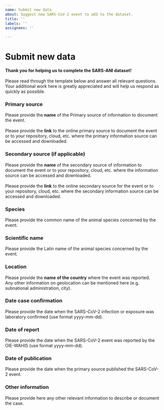 ```yaml
---
name: Submit new data
about: Suggest new SARS-CoV-2 event to add to the dataset.
title: ''
labels: ''
assignees: ''

---
```


# Submit new data
**Thank you for helping us to complete the SARS-ANI dataset!** <br>  
Please read through the template below and answer all relevant questions. Your additional work here is greatly appreciated and will help us respond as quickly as possible. 

### Primary source
Please provide the **name** of the Primary source of information to document the event.<br>  
Please provide the **link** to the online primary source to document the event or to your repository, cloud, etc. where the primary information source can be accessed and downloaded.<br>  

### Secondary source (if applicable)
Please provide the **name** of the secondary source of information to document the event or to your repository, cloud, etc. where the information source can be accessed and downloaded. <br>   
Please provide the **link** to the online secondary source for the event or to your repository, cloud, etc. where the secondary information source can be accessed and downloaded. <br>   

### Species
Please provide the common name of the animal species concerned by the event. <br>  

### Scientific name
Please provide the Latin name of the animal species concerned by the event. <br>  

### Location
Please provide the **name of the country** where the event was reported. <br>
Any other information on geolocation can be mentioned here (e.g. subnational administration, city).

### Date case confirmation
Please provide the date when the SARS-CoV-2 infection or exposure was laboratory confirmed (use format yyyy-mm-dd).  <br>  

### Date of report
Please provide the date when the SARS-CoV-2 event was reported by the OIE-WAHIS (use format yyyy-mm-dd). <br>  

### Date of publication
Please provide the date when the primary source published the SARS-CoV-2 event. <br>  

### Other information
Please provide here any other relevant information to describe or document the case.
